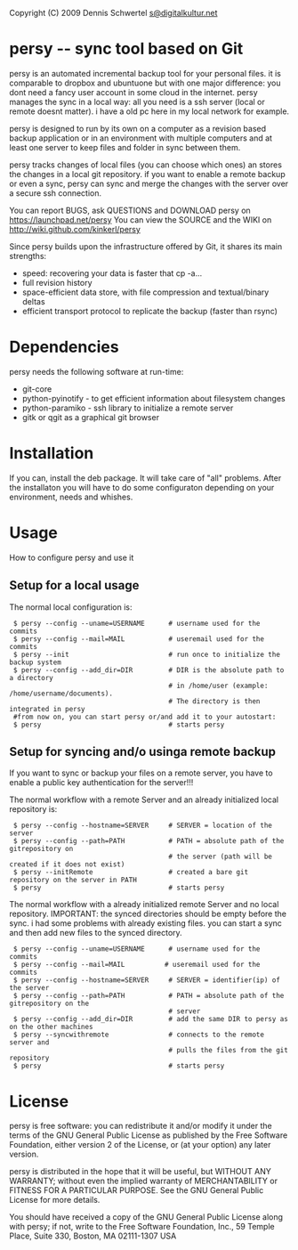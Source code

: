 Copyright (C) 2009 Dennis Schwertel <s@digitalkultur.net>

persy -- sync tool based on Git
=================================
persy is an automated incremental backup tool for your personal files.
it is comparable to dropbox and ubuntuone but with one major difference: 
you dont need a fancy user account in some cloud in the internet. persy manages the sync in a local way: 
all you need is a ssh server (local or remote doesnt matter). i have a old pc here in my local network for example. 

persy is designed to run by its own on a computer as a revision based
backup application or in an environment with multiple computers and at least
one server to keep files and folder in sync between them.

persy tracks changes of local files (you can choose which ones) an stores the changes in a local git repository. 
if you want to enable a remote backup or even a sync, persy can sync and merge the changes with the server over a secure ssh connection. 


You can report BUGS, ask QUESTIONS and DOWNLOAD persy on https://launchpad.net/persy
You can view the SOURCE and the WIKI on http://wiki.github.com/kinkerl/persy

Since persy builds upon the infrastructure offered by Git, it shares its main
strengths:

 *    speed: recovering your data is faster that cp -a...
 *    full revision history
 *    space-efficient data store, with file compression and textual/binary deltas
 *    efficient transport protocol to replicate the backup (faster than rsync)

Dependencies
============
persy needs the following software at run-time:

 *    git-core
 *    python-pyinotify - to get efficient information about filesystem changes
 *    python-paramiko - ssh library to initialize a remote server
 *    gitk or qgit as a graphical git browser

Installation
============
If you can, install the deb package. It will take care of "all" problems. 
After the installaton you will have to do some configuraton depending on your environment, needs and whishes.

Usage
============
How to configure persy and use it

Setup for a local usage
------------
The normal local configuration is:

     $ persy --config --uname=USERNAME      # username used for the commits
     $ persy --config --mail=MAIL           # useremail used for the commits
     $ persy --init                         # run once to initialize the backup system
     $ persy --config --add_dir=DIR         # DIR is the absolute path to a directory 
                                            # in /home/user (example: /home/username/documents).
                                            # The directory is then integrated in persy
     #from now on, you can start persy or/and add it to your autostart:
     $ persy                                # starts persy


Setup for syncing and/o usinga remote backup
------------
If you want to sync or backup your files on a remote server, you have to enable a public key authentication 
for the server!!!

The normal workflow with a remote Server and an already initialized local repository is:

     $ persy --config --hostname=SERVER     # SERVER = location of the server
     $ persy --config --path=PATH           # PATH = absolute path of the gitrepository on 
                                            # the server (path will be created if it does not exist)
     $ persy --initRemote                   # created a bare git repository on the server in PATH
     $ persy                                # starts persy 


The normal workflow with a already initialized remote Server and no local repository. 
IMPORTANT: the synced directories should be empty before the sync. i had some problems 
with already existing files. you can start a sync and then add new files to the synced directory.

     $ persy --config --uname=USERNAME      # username used for the commits
     $ persy --config --mail=MAIL          # useremail used for the commits
     $ persy --config --hostname=SERVER     # SERVER = identifier(ip) of the server
     $ persy --config --path=PATH           # PATH = absolute path of the gitrepository on the 
                                            # server
     $ persy --config --add_dir=DIR         # add the same DIR to persy as on the other machines
     $ persy --syncwithremote               # connects to the remote server and 
                                            # pulls the files from the git repository
     $ persy                                # starts persy

License
============
persy is free software: you can redistribute it and/or modify it
under the terms of the GNU General Public License as published by the Free
Software Foundation, either version 2 of the License, or (at your option) any
later version.

persy is distributed in the hope that it will be useful,
but WITHOUT ANY WARRANTY; without even the implied warranty of
MERCHANTABILITY or FITNESS FOR A PARTICULAR PURPOSE.  See the GNU
General Public License for more details.

You should have received a copy of the GNU General Public License
along with persy; if not, write to the Free Software
Foundation, Inc., 59 Temple Place, Suite 330, Boston, MA  02111-1307  USA
